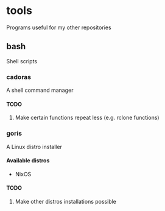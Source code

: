 # tools
Programs useful for my other repositories

## bash
Shell scripts

### cadoras
A shell command manager

#### TODO
1. Make certain functions repeat less (e.g. rclone functions)

### goris
A Linux distro installer

#### Available distros
* NixOS

#### TODO
1. Make other distros installations possible
